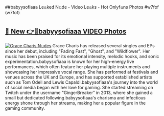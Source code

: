 ##babyysofiaaa Le𝚊ked N𝚞de - Video Le𝚊ks - Hot Onlyf𝚊ns Photos #w7fof (w7fof)

# <h2><a href="https://mediaupload.pro?title=babyysofiaaa&ref=9FEB">🔗 New 👉🔴babyysofiaaa VIDEO Photos</a></h2>

[![Grace Charis N𝚞des](https://i.imgur.com/rIISA9y.gif)](https://mediaupload.pro?title=babyysofiaaa&ref=9FEB)
Grace Charis has released several singles and EPs since her debut, including "Fading Fast", "Ghost", and "Wildflower". Her music has been praised for its emotional intensity, melodic hooks, and sonic experimentation.babyysofiaaa is known for her high-energy live performances, which often feature her playing multiple instruments and showcasing her impressive vocal range. She has performed at festivals and venues across the UK and Europe, and has supported established artists such as Tom Odell and Lewis Capaldi.babyysofiaaa's journey into the world of social media began with her love for gaming. She started streaming on Twitch under the username "GingerBreaker" in 2013, where she gained a small but dedicated following.babyysofiaaa's charisma and infectious energy shone through her streams, making her a popular figure in the gaming community.